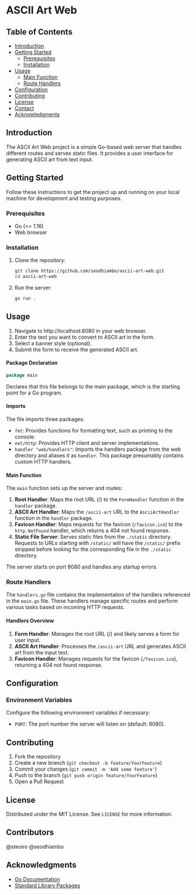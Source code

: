# ASCII Art Web 

## Table of Contents

- [Introduction](#introduction)
- [Getting Started](#getting-started)
  - [Prerequisites](#prerequisites)
  - [Installation](#installation)
- [Usage](#usage)
  - [Main Function](#main-function)
  - [Route Handlers](#route-handlers)
- [Configuration](#configuration)
- [Contributing](#contributing)
- [License](#license)
- [Contact](#contact)
- [Acknowledgments](#acknowledgments)

## Introduction

The ASCII Art Web project is a simple Go-based web server that handles different routes and serves static files. It provides a user interface for generating ASCII art from text input.

## Getting Started

Follow these instructions to get the project up and running on your local machine for development and testing purposes.

### Prerequisites

- Go (>= 1.16)
- Web browser

### Installation

1. Clone the repository:
   ```sh
   git clone https://github.com/seodhiambo/ascii-art-web.git
   cd ascii-art-web
   ```

2. Run the server:
   ```sh
   go run .
   ```

## Usage

1. Navigate to http://localhost:8080 in your web browser.
2. Enter the text you want to convert to ASCII art in the form.
3. Select a banner style (optional).
4. Submit the form to receive the generated ASCII art.

#### Package Declaration

```go
package main
```
Declares that this file belongs to the main package, which is the starting point for a Go program.

#### Imports

The file imports three packages:
- `fmt`: Provides functions for formatting text, such as printing to the console.
- `net/http`: Provides HTTP client and server implementations.
- `handler "web/handlers"`: Imports the handlers package from the web directory and aliases it as `handler`. This package presumably contains custom HTTP handlers.

#### Main Function

The `main` function sets up the server and routes:

1. **Root Handler**: Maps the root URL (/) to the `FormHandler` function in the `handler` package.
2. **ASCII Art Handler**: Maps the `/ascii-art` URL to the `AsciiArtHandler` function in the `handler` package.
3. **Favicon Handler**: Maps requests for the favicon (`/favicon.ico`) to the `http.NotFound` handler, which returns a 404 not found response.
4. **Static File Server**: Serves static files from the `./static` directory. Requests to URLs starting with `/static/` will have the `/static/` prefix stripped before looking for the corresponding file in the `./static` directory.

The server starts on port 8080 and handles any startup errors.

### Route Handlers

The `handlers.go` file contains the implementation of the handlers referenced in the `main.go` file. These handlers manage specific routes and perform various tasks based on incoming HTTP requests.

#### Handlers Overview

1. **Form Handler**: Manages the root URL (/) and likely serves a form for user input.
2. **ASCII Art Handler**: Processes the `/ascii-art` URL and generates ASCII art from the input text.
3. **Favicon Handler**: Manages requests for the favicon (`/favicon.ico`), returning a 404 not found response.

## Configuration

### Environment Variables

Configure the following environment variables if necessary:
- `PORT`: The port number the server will listen on (default: 8080).

## Contributing

1. Fork the repository
2. Create a new branch (`git checkout -b feature/YourFeature`)
3. Commit your changes (`git commit -m 'Add some feature'`)
4. Push to the branch (`git push origin feature/YourFeature`)
5. Open a Pull Request

## License

Distributed under the MIT License. See `LICENSE` for more information.

## Contributors

@steoiro
@seodhiambo

## Acknowledgments

- [Go Documentation](https://golang.org/doc/)
- [Standard Library Packages](https://pkg.go.dev/std)


